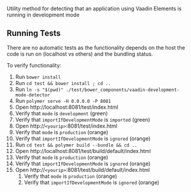 Utility method for detecting that an application using Vaadin Elements is running in development mode

## Running Tests

There are no automatic tests as the functionality depends on the host the code is run on (localhost vs others) and the bundling status.

To verify functionality:
1. Run `bower install`
1. Run `cd test && bower install ; cd ..`
1. Run `ln -s "$(pwd)" ./test/bower_components/vaadin-development-mode-detector`
1. Run `polymer serve -H 0.0.0.0 -P 8081`
1. Open http://localhost:8081/test/index.html
  1. Verify that `mode` is `development` (green)
  1. Verify that `importIfDevelopmentMode` is `imported` (green)
1. Open http://`<yourip>`:8081/test/index.html
  1. Verify that `mode` is `production` (orange)
  1. Verify that `importIfDevelopmentMode` is `ignored` (orange)
1. Run `cd test && polymer build --bundle && cd ..`
1. Open http://localhost:8081/test/build/default/index.html
  1. Verify that `mode` is `production` (orange)
  1. Verify that `importIfDevelopmentMode` is `ignored` (orange)
1. Open http://`<yourip>`:8081/test/build/default/index.html
    1. Verify that `mode` is `production` (orange)
    1. Verify that `importIfDevelopmentMode` is `ignored` (orange)
